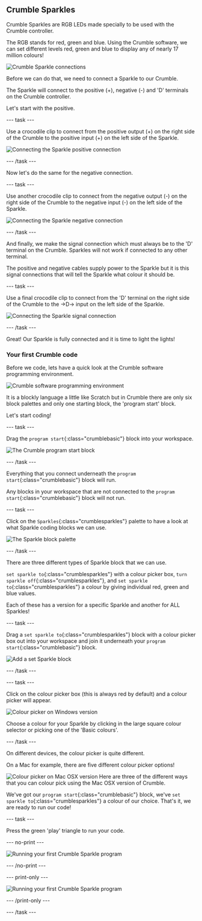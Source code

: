 ## Crumble Sparkles

Crumble Sparkles are RGB LEDs made specially to be used with the Crumble controller.

The RGB stands for red, green and blue. Using the Crumble software, we can set different levels red, green and blue to display any of nearly 17 million colours!

![Crumble Sparkle connections](images/sparkleconnections.jpg)

Before we can do that, we need to connect a Sparkle to our Crumble.

The Sparkle will connect to the positive (+), negative (-) and 'D' terminals on the Crumble controller.

Let's start with the positive.

--- task ---

Use a crocodile clip to connect from the positive output (+) on the right side of the Crumble to the positive input (+) on the left side of the Sparkle.

![Connecting the Sparkle positive connection](images/sparklePositiveSA.png)

--- /task ---

Now let's do the same for the negative connection.

--- task ---

Use another crocodile clip to connect from the negative output (-) on the right side of the Crumble to the negative input (-) on the left side of the Sparkle.

![Connecting the Sparkle negative connection](images/sparkleNegativeSA.png)

--- /task ---

And finally, we make the signal connection which must always be to the 'D' terminal on the Crumble. Sparkles will not work if connected to any other terminal.

The positive and negative cables supply power to the Sparkle but it is this signal connections that will tell the Sparkle what colour it should be.

--- task ---

Use a final crocodile clip to connect from the 'D' terminal on the right side of the Crumble to the ->D-> input on the left side of the Sparkle.

![Connecting the Sparkle signal connection](images/sparkleSignalSA.png)

--- /task ---

Great! Our Sparkle is fully connected and it is time to light the lights!

### Your first Crumble code

Before we code, lets have a quick look at the Crumble software programming environment.

![Crumble software programming environment](images/crumbleEnvironmentBlack.png)

It is a blockly language a little like Scratch but in Crumble there are only six block palettes and only one starting block, the 'program start' block.

Let's start coding!

--- task ---

Drag the `program start`{:class="crumblebasic"} block into your workspace.

![The Crumble program start block](images/programStart.jpg)

--- /task ---

Everything that you connect underneath the `program start`{:class="crumblebasic"} block will run.

Any blocks in your workspace that are not connected to the `program start`{:class="crumblebasic"} block will not run.

--- task ---

Click on the `Sparkles`{:class="crumblesparkles"} palette to have a look at what Sparkle coding blocks we can use.

![The Sparkle block palette](images/sparkleBlocks.jpg)

--- /task ---

There are three different types of Sparkle block that we can use.

`set sparkle to`{:class="crumblesparkles"} with a colour picker box, `turn sparkle off`{:class="crumblesparkles"}, and `set sparkle to`{:class="crumblesparkles"} a colour by giving individual red, green and blue values.

Each of these has a version for a specific Sparkle and another for ALL Sparkles!

--- task ---

Drag a `set sparkle to`{:class="crumblesparkles"} block with a colour picker box out into your workspace and join it underneath your `program start`{:class="crumblebasic"} block.

![Add a set Sparkle block](images/setSparkleBlocksBox.jpg)

--- /task ---

--- task ---

Click on the colour picker box (this is always red by default) and a colour picker will appear.

![Colour picker on Windows version](images/winColPick.jpg)

Choose a colour for your Sparkle by clicking in the large square colour selector or picking one of the 'Basic colours'.

--- /task ---

On different devices, the colour picker is quite different.

On a Mac for example, there are five different colour picker options!

![Colour picker on Mac OSX version](images/macColPick.jpg)
Here are three of the different ways that you can colour pick using the Mac OSX version of Crumble.

We've got our `program start`{:class="crumblebasic"} block, we've `set sparkle to`{:class="crumblesparkles"} a colour of our choice. That's it, we are ready to run our code!

--- task ---

Press the green 'play' triangle to run your code.

--- no-print ---

![Running your first Crumble Sparkle program](images/crumble_first_sparkle.gif)

--- /no-print ---

--- print-only ---

![Running your first Crumble Sparkle program](images/crumble_first_sparkle_noPrint.jpg)

--- /print-only ---

--- /task ---